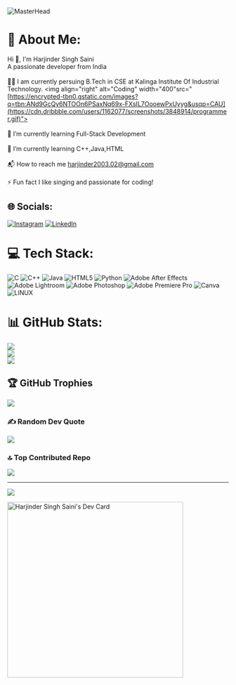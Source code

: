 ###
![MasterHead](https://user-images.githubusercontent.com/66934377/223913733-deb1d974-787d-43c4-b60d-eff538aa161e.gif)
# 💫 About Me:
Hi 👋, I'm Harjinder Singh Saini<br>A passionate developer from India<br><br>👨‍💻 I am currently persuing B.Tech in CSE at Kalinga Institute Of Industrial Technology.
<img align="right" alt="Coding" width="400"src="[https://encrypted-tbn0.gstatic.com/images?q=tbn:ANd9GcQy6NTOOn6PSaxNq69x-FXsIL7OooewPxUyyg&usqp=CAU](https://cdn.dribbble.com/users/1162077/screenshots/3848914/programmer.gif)"><br><br>🔭 I’m currently learning Full-Stack Development<br><br>🌱 I’m currently learning C++,Java,HTML<br><br>📬 How to reach me harjinder2003.02@gmail.com<br><br>⚡ Fun fact I like singing and passionate for coding!


## 🌐 Socials:
[![Instagram](https://img.shields.io/badge/Instagram-%23E4405F.svg?logo=Instagram&logoColor=white)](https://instagram.com/harjinder___ss) [![LinkedIn](https://img.shields.io/badge/LinkedIn-%230077B5.svg?logo=linkedin&logoColor=white)](https://linkedin.com/in/https://www.linkedin.com/in/harjinder-singh-saini) 

# 💻 Tech Stack:
![C](https://img.shields.io/badge/c-%2300599C.svg?style=for-the-badge&logo=c&logoColor=white) ![C++](https://img.shields.io/badge/c++-%2300599C.svg?style=for-the-badge&logo=c%2B%2B&logoColor=white) ![Java](https://img.shields.io/badge/java-%23ED8B00.svg?style=for-the-badge&logo=java&logoColor=white) ![HTML5](https://img.shields.io/badge/html5-%23E34F26.svg?style=for-the-badge&logo=html5&logoColor=white) ![Python](https://img.shields.io/badge/python-3670A0?style=for-the-badge&logo=python&logoColor=ffdd54) ![Adobe After Effects](https://img.shields.io/badge/Adobe%20After%20Effects-9999FF.svg?style=for-the-badge&logo=Adobe%20After%20Effects&logoColor=white) ![Adobe Lightroom](https://img.shields.io/badge/Adobe%20Lightroom-31A8FF.svg?style=for-the-badge&logo=Adobe%20Lightroom&logoColor=white) ![Adobe Photoshop](https://img.shields.io/badge/adobephotoshop-%2331A8FF.svg?style=for-the-badge&logo=adobephotoshop&logoColor=white) ![Adobe Premiere Pro](https://img.shields.io/badge/Adobe%20Premiere%20Pro-9999FF.svg?style=for-the-badge&logo=Adobe%20Premiere%20Pro&logoColor=white) ![Canva](https://img.shields.io/badge/Canva-%2300C4CC.svg?style=for-the-badge&logo=Canva&logoColor=white) ![LINUX](https://img.shields.io/badge/Linux-FCC624?style=for-the-badge&logo=linux&logoColor=black)
# 📊 GitHub Stats:
![](https://github-readme-stats.vercel.app/api?username=harryat20&theme=react&hide_border=false&include_all_commits=true&count_private=true)<br/>
![](https://github-readme-streak-stats.herokuapp.com/?user=harryat20&theme=react&hide_border=false)<br/>
![](https://github-readme-stats.vercel.app/api/top-langs/?username=harryat20&theme=react&hide_border=false&include_all_commits=true&count_private=true&layout=compact)

## 🏆 GitHub Trophies
![](https://github-profile-trophy.vercel.app/?username=harryat20&theme=discord&no-frame=true&no-bg=false&margin-w=4)

### ✍️ Random Dev Quote
![](https://quotes-github-readme.vercel.app/api?type=vetical&theme=radical)

### 🔝 Top Contributed Repo
![](https://github-contributor-stats.vercel.app/api?username=harryat20&limit=5&theme=oldie&combine_all_yearly_contributions=true)

---
[![](https://visitcount.itsvg.in/api?id=harryat20&icon=2&color=0)](https://visitcount.itsvg.in)

<!-- Proudly created with GPRM ( https://gprm.itsvg.in ) -->
<a href="https://app.daily.dev/harry_2003"><img src="https://api.daily.dev/devcards/3105d32f65934b6cb20ecdad1bfd4c91.png?r=zh7" width="400" alt="Harjinder Singh Saini's Dev Card"/></a>

<!--
**harryat20/harryat20** is a ✨ _special_ ✨ repository because its `README.md` (this file) appears on your GitHub profile.

Here are some ideas to get you started:

- 🔭 I’m currently working on ...
- 🌱 I’m currently learning ...
- 👯 I’m looking to collaborate on ...
- 🤔 I’m looking for help with ...
- 💬 Ask me about ...
- 📫 How to reach me: ...
- 😄 Pronouns: ...
- ⚡ Fun fact: ...
-->
